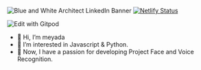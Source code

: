 ![Blue and White Architect LinkedIn Banner](https://user-images.githubusercontent.com/79361511/139535015-37e4b7f6-946a-42c1-bc53-39ddf472a251.gif)
[![Netlify Status](https://api.netlify.com/api/v1/badges/966e2699-dae9-431f-826c-937e8725b955/deploy-status)](https://app.netlify.com/sites/githubfindermeyada/deploys)


![Edit with Gitpod](https://www.codewars.com/users/meliy-meyada/badges/large)


- 👋 Hi, I’m meyada
- 👀 I’m interested in Javascript & Python.
- 🌱 Now, I have a passion for developing Project Face and Voice Recognition.

